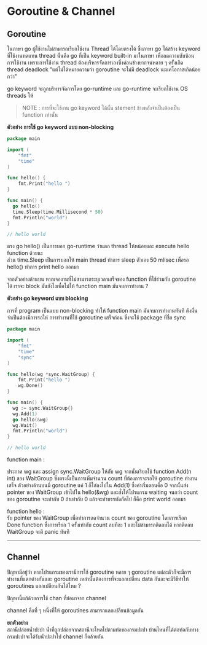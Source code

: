 # Goroutine & Channel


## Goroutine
ในภาษา go ผู้ใช้งานไม่สามารถเรียกใช้งาน Thread ได้โดยตรงได้ ​ซึ่งภาษา go ได้สร้าง keyword ที่ใช้งานทดแทน thread นั้นคือ
go ที่เป็น keyword built-in มาในภาษา เพื่อลดความซับซ้อนการใช้งาน เพราะการใช้งาน thread ต้องบริหารจัดการเองซึ่งค่อนข้างยากจนหลาย ๆ ครั้งเกิด
thread deadlock  "แต่ไม่ได้หมายความว่า goroutine จะไม่มี deadlock นะแค่โอกาสเกิดน้อยกว่า" 

go keyword จะถูกบริหารจัดการโดย go-runtime และ go-runtime จะเรียกใช้งาน OS threads ให้


  > NOTE : การที่จะใช้งาน go keyword ได้นั้น stement ข้างหลังจำเป็นต้องเป็น function เท่านั้น

**ตัวอย่าง การใช้ go keyword แบบ non-blocking**

```go
package main

import (
    "fmt"
    "time"
)

func hello() {
    fmt.Print("hello ")
}

func main() { 
  go hello()
  time.Sleep(time.Millisecond * 50)
  fmt.Println("world")
}

// hello world
```

ตรง go hello() เป็นการบอก go-runtime ว่าแตก thread ให้หน่อยและ execute hello function ด้วยนะ  
ส่วน time.Sleep เป็นการบอกให้ main thread ทำการ sleep ตัวเอง 50 mlisec เพื่อรอ hello() ทำการ print hello ออกมา

จากตัวอย่างด้านบน หากเจองานที่ไม่สามารถระบุเวลาเสร็จของ function ที่ใช้ร่วมกับ goroutine ได้ เราจะ block มันยังไงเพื่อไม่ให้ function main มันจบการทำงาน ?

**ตัวอย่าง go keyword แบบ blocking**

การที่ program เป็นแบบ non-blocking ทำให้ function main มันจบการทำงานทันที ดังนั้นจำเป็นต้องมีการรอให้ การทำงานที่ใช้ goroutine เสร็จก่อน ซึ่งจะใช้ package ที่ชื่อ sync

```go
package main

import (
    "fmt"
    "time"
    "sync"
)

func hello(wg *sync.WaitGroup) {
    fmt.Print("hello ")
    wg.Done()
}

func main() { 
  wg := sync.WaitGroup{}
  wg.Add(1)
  go hello(&wg)
  wg.Wait()
  fmt.Println("world")
}

// hello world
```

function main  :    

ประกาศ wg และ assign sync.WaitGroup ให้กัับ wg
จากนั้นเรียกใช้ function Add(n int) ของ WaitGroup ซึ่งตรงนี้เป็นการเพิ่มจำนวน count  ที่ต้องการจะรอให้ goroutine ทำงานเสร็จ ตัวอย่างด้านบนมี goroutine แค่ 1 ก็ใส่ลงไปใน Add(1) ซึ่งค่าเริ่มตอนคือ 0 จากนั้นส่ง pointer ของ WaitGroup เข้าไปใน hello(&wg) และสั่งให้โปรแกรม waiting จนกว่า count ของ goroutine จะเท่ากับ 0 ถ้าเท่ากับ 0 แล้วจะทำบรรทัดถัดไป ก็คือ print world ออกมา

function hello :   
 รับ pointer ของ WaitGroup เพื่อทำการลดจำนวน count ของ goroutine โดยการเรีอก Done function ซึ่งการเรียก 1 ครั้งเท่ากับ count ลบทีละ 1 และไม่สามารถติดลบได้ หากติดลบ WaitGroup จะตี panic ทันที 


---

## Channel

ปัญหามีอยู่ว่า หากโปรแกรมของเรามีการใช้ goroutine หลาย ๆ goroutine แต่ละตัวก็จะมีการทำงานที่แตกต่างกันและ goroutine เหล่านั้นต้องการที่จะแลกเปลียน  data กันละจะมีวิธีทำให้ goroutines แลกเปลียนกันได้ไหม ? 

ปัญหานี้แก้ด้วยการใช้ chan ที่ย่อมาจาก channel


channel คือที่ ๆ หนึ่งที่ให้ goroutines สามารถแลกเปลียนข้อมูลกัน    

**ยกตัวอย่าง**   
สถานีปล่อยน้ำปะปา น้ำที่ถูกปล่อยจากสถานีจะไหลไปตามท่อของกรมปะปา บ้านไหนที่ได้ต่อท่อกับทางกรมปะปาจะได้รับน้ำปะปาไป channel ก็คล้ายกัน